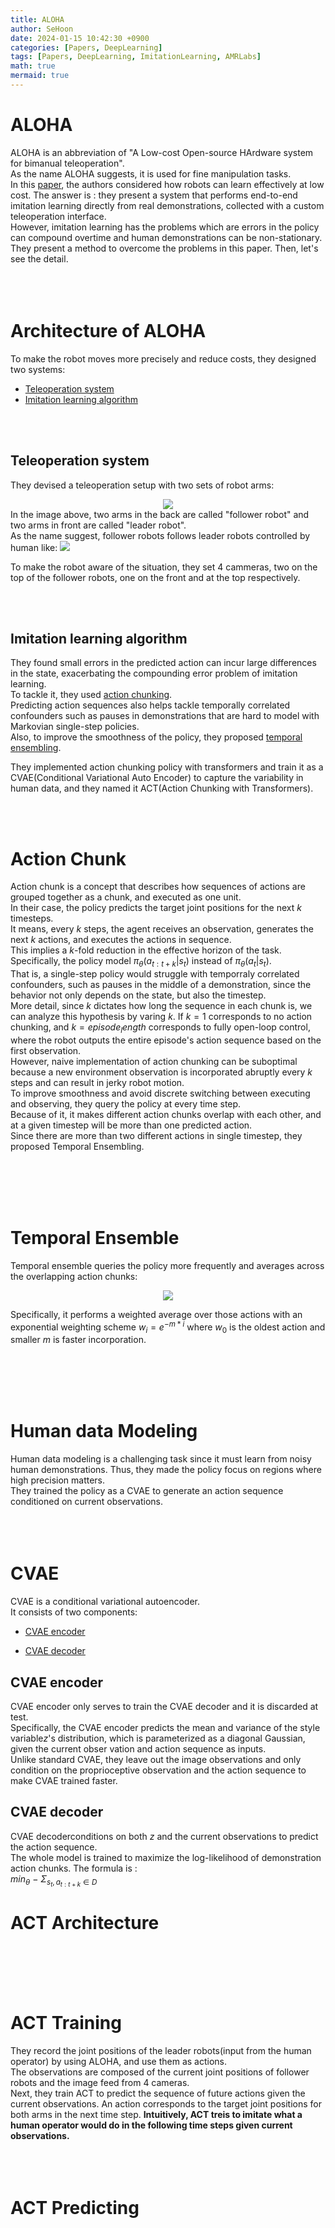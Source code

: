 ```yaml
---
title: ALOHA
author: SeHoon
date: 2024-01-15 10:42:30 +0900
categories: [Papers, DeepLearning]
tags: [Papers, DeepLearning, ImitationLearning, AMRLabs]
math: true
mermaid: true
---
```


# ALOHA

ALOHA is an abbreviation of "A Low-cost Open-source HArdware system for bimanual teleoperation".<br>
As the name ALOHA suggests, it is used for fine manipulation tasks.<br>
In this [paper](https://arxiv.org/abs/2304.13705), the authors considered how robots can learn effectively at low cost. The answer is : they present a system that performs end-to-end imitation learning directly from real demonstrations, collected with a custom teleoperation interface.<br>
However, imitation learning has the problems which are errors in the policy can compound overtime and human demonstrations can be non-stationary.<br>
They present a method to overcome the problems in this paper. Then, let's see the detail.
<br><br><br><br>

# Architecture of ALOHA

To make the robot moves more precisely and reduce costs, they designed two systems:

+ [Teleoperation system](https://csh970605.github.io/posts/ALOHA/#teleoperation-system)
+ [Imitation learning algorithm](https://csh970605.github.io/posts/ALOHA/#imitation-learning-algorithm)<br>

<br><br>

## Teleoperation system

They devised a teleoperation setup with two sets of robot arms:<br>
<center>
<img src="https://github.com/csh970605/csh970605.github.io/assets/28240052/fed586ef-a474-44bf-94be-1ce9069c1345">
</center>
In the image above, two arms in the back are called "follower robot" and two arms in front are called "leader robot".<br>
As the name suggest, follower robots follows leader robots controlled by human like:
<img src="https://github.com/csh970605/csh970605.github.io/assets/28240052/84d514b5-d612-45c7-8671-fb0f26c365b9"><br>

To make the robot aware of the situation, they set 4 cammeras, two on the top of the follower robots, one on the front and at the top respectively.

<br><br>

## Imitation learning algorithm
They found small errors in the predicted action can incur large differences in the state, exacerbating the compounding error problem of imitation learning.<br>
To tackle it, they used [action chunking](https://csh970605.github.io/posts/ALOHA/#action-chunk).<br>
Predicting action sequences also helps tackle temporally correlated confounders such as pauses in demonstrations that are hard to model with Markovian single-step policies.<br>
Also, to improve the smoothness of the policy, they proposed [temporal ensembling](https://csh970605.github.io/posts/ALOHA/#temporal-ensemble). 

They implemented action chunking policy with transformers and train it as a CVAE(Conditional Variational Auto Encoder) to capture the variability in human data, and they named it ACT(Action Chunking with Transformers).

<br><br>

# Action Chunk
Action chunk is a concept that describes how sequences of actions are grouped together as a chunk, and executed as one unit.<br>
In their case, the policy predicts the target joint positions for the next $k$ timesteps.<br>
It means, every $k$ steps, the agent receives an observation, generates the next $k$ actions, and executes the actions in sequence.<br>
This implies a $k$-fold reduction in the effective horizon of the task.<br>
Specifically, the policy model $\pi_{\theta}(a_{t:t+k}|s_{t})$ instead of $\pi_{\theta}(a_{t}|s_{t})$.<br>
That is, a single-step policy would struggle with temporraly correlated confounders, such as pauses in the middle of a demonstration, since the behavior not only depends on the state, but also the timestep.<br>
More detail, since $k$ dictates how long the sequence in each chunk is, we can analyze this hypothesis by varing $k$. If $k=1$ corresponds to no action chunking, and $k=episode_length$ corresponds to fully open-loop control, where the robot outputs the entire episode's action sequence based on the first observation.<br>
However, naive implementation of action chunking can be suboptimal because a new environment observation is incorporated abruptly every $k$ steps and can result in jerky robot motion.<br>
To improve smoothness and avoid discrete switching between executing and observing, they query the policy at every time step.<br>
Because of it, it makes different action chunks overlap with each other, and at a given timestep will be more than one predicted action.<br>
Since there are more than two different actions in single timestep, they proposed Temporal Ensembling.


<br><br><br><br>

# Temporal Ensemble

Temporal ensemble queries the policy more frequently and averages across the overlapping action chunks:<br>
<center>
<img src="https://github.com/csh970605/csh970605.github.io/assets/28240052/3ce80b27-fc31-472f-bc3d-d14c3a1eeb02">
</center>

Specifically, it performs a weighted average over those actions with an exponential weighting scheme $w_{i} = e^{-m*i}$ where $w_{0}$ is the oldest action and smaller $m$ is faster incorporation.<br>


<br><br><br><br>

# Human data Modeling

Human data modeling is a challenging task since it must learn from noisy human demonstrations. Thus, they made the policy focus on regions where high precision matters.<br>
They trained the policy as a CVAE to generate an action sequence conditioned on current observations.
<br><br><br><br>

# CVAE

CVAE is a conditional variational autoencoder.<br>
It consists of two components:

+ [CVAE encoder]()

+ [CVAE decoder]()

## CVAE encoder
CVAE encoder only serves to train the CVAE decoder and it is discarded at test.<br>
Specifically, the CVAE encoder predicts the mean and variance of the style variable$z$'s distribution, which is parameterized as a diagonal Gaussian, given the current obser vation and action sequence as inputs.<br>
Unlike standard CVAE, they leave out the image observations and only condition on the proprioceptive observation and the action sequence to make CVAE trained faster.

## CVAE decoder
CVAE decoderconditions on both $z$ and the current observations to predict the action sequence.<br>
The whole model is trained to maximize the log-likelihood of demonstration action chunks. The formula is :<br>
$min_{\theta} \ - \ \Sigma_{s_{t}, a_{t:t+k}\in D}$

# ACT Architecture

<br><br><br><br>

# ACT Training

They record the joint positions of the leader robots(input from the human operator) by using ALOHA, and use them as actions.<br>
The observations are composed of the current joint positions of follower robots and the image feed from 4 cameras.<br>
Next, they train ACT to predict the sequence of future actions given the current observations. An action corresponds to the target joint positions for both arms in the next time step. **Intuitively, ACT treis to imitate what a human operator would do in the following time steps given current observations.**
<br><br><br><br>

# ACT Predicting

<br><br><br><br>